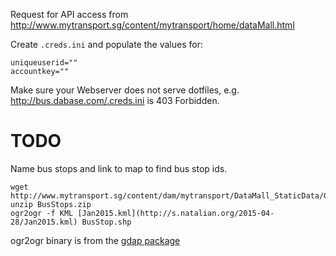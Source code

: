 Request for API access from <http://www.mytransport.sg/content/mytransport/home/dataMall.html>

Create `.creds.ini` and populate the values for:

	uniqueuserid=""
	accountkey=""

Make sure your Webserver does not serve dotfiles, e.g. <http://bus.dabase.com/.creds.ini> is 403 Forbidden.

# TODO

Name bus stops and link to map to find bus stop ids.

	wget http://www.mytransport.sg/content/dam/mytransport/DataMall_StaticData/Geospatial/BusStops.zip
	unzip BusStops.zip
	ogr2ogr -f KML [Jan2015.kml](http://s.natalian.org/2015-04-28/Jan2015.kml) BusStop.shp

ogr2ogr binary is from the [gdap package](https://www.archlinux.org/packages/community/i686/gdal/)
